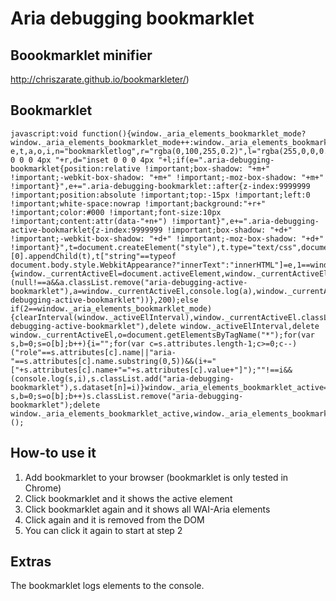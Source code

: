 Aria debugging bookmarklet
==========================

Boookmarklet minifier
---------------------

http://chriszarate.github.io/bookmarkleter/)

Bookmarklet
-----------

```
javascript:void function(){window._aria_elements_bookmarklet_mode?window._aria_elements_bookmarklet_mode++:window._aria_elements_bookmarklet_mode=1;var e,t,a,o,i,n="bookmarkletlog",r="rgba(0,100,255,0.2)",l="rgba(255,0,0,0.2)",m="inset 0 0 0 4px "+r,d="inset 0 0 0 4px "+l;if(e=".aria-debugging-bookmarklet{position:relative !important;box-shadow: "+m+" !important;-webkit-box-shadow: "+m+" !important;-moz-box-shadow: "+m+" !important}",e+=".aria-debugging-bookmarklet::after{z-index:9999999 !important;position:absolute !important;top:-15px !important;left:0 !important;white-space:nowrap !important;background:"+r+" !important;color:#000 !important;font-size:10px !important;content:attr(data-"+n+") !important}",e+=".aria-debugging-active-bookmarklet{z-index:9999999 !important;box-shadow: "+d+" !important;-webkit-box-shadow: "+d+" !important;-moz-box-shadow: "+d+" !important}",t=document.createElement("style"),t.type="text/css",document.getElementsByTagName("head")[0].appendChild(t),t["string"==typeof document.body.style.WebkitAppearance?"innerText":"innerHTML"]=e,1==window._aria_elements_bookmarklet_mode)a=null,window._activeElInterval=setInterval(function(){window._currentActiveEl=document.activeElement,window._currentActiveEl!==a&&(null!==a&&a.classList.remove("aria-debugging-active-bookmarklet"),a=window._currentActiveEl,console.log(a),window._currentActiveEl.classList.add("aria-debugging-active-bookmarklet"))},200);else if(2==window._aria_elements_bookmarklet_mode){clearInterval(window._activeElInterval),window._currentActiveEl.classList.remove("aria-debugging-active-bookmarklet"),delete window._activeElInterval,delete window._currentActiveEl,o=document.getElementsByTagName("*");for(var s,b=0;s=o[b];b++){i="";for(var c=s.attributes.length-1;c>=0;c--)("role"==s.attributes[c].name||"aria-"==s.attributes[c].name.substring(0,5))&&(i+="["+s.attributes[c].name+"="+s.attributes[c].value+"]");""!==i&&(console.log(s,i),s.classList.add("aria-debugging-bookmarklet"),s.dataset[n]=i)}window._aria_elements_bookmarklet_active=!0}else{o=document.getElementsByTagName("*");for(var s,b=0;s=o[b];b++)s.classList.remove("aria-debugging-bookmarklet");delete window._aria_elements_bookmarklet_active,window._aria_elements_bookmarklet_mode=0}}();
```

How-to use it
-------------

1. Add bookmarklet to your browser (bookmarklet is only tested in Chrome)
2. Click bookmarklet and it shows the active element
3. Click bookmarklet again and it shows all WAI-Aria elements
4. Click again and it is removed from the DOM
5. You can click it again to start at step 2

Extras
------

The bookmarklet logs elements to the console.